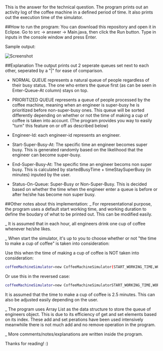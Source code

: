 This is the answer for the technical question. The program prints out an activity log of the coffee machine in a defined period of time. It also prints out the execution time of the simulator. 

##How to run the program:
You can download this repository and open it in Eclipse. Go to src -> answer -> Main.java, then click the Run button.
Type in inputs in the console window and press Enter. 

Sample output:

![Screenshot](https://raw.githubusercontent.com/vinhnghi223/ZI2014-Nghi/master/Screenshot.PNG "Screenshot")

##Explanation
The output prints out 2 seperate queues set next to each other, seperated by a "|" for ease of comparison.

* NORMAL QUEUE represents a natural queue of people regardless of their busy status. The one who enters the queue first (as can be seen in Enter-Queue-At column) stays on top.

* PRIORITIZED QUEUE represents a queue of people processed by the coffee machine, meaning when an engineer is super-busy he is prioritized before non-super-busy ones. This queue will be sorted differently depending on whether or not the time of making a cup of coffee is taken into account. (The program provides you way to easily "turn" this feature on or off as described below)

* Engineer-Id: each engineer-id represents an engineer.

* Start-Super-Busy-At: The specific time an engineer becomes super busy. This is generated randomly based on the likelihood that the engineer can become super-busy.

* End-Super-Busy-At: The specific time an engineer becoms non super busy. This is calculated by startedBusyTime + timeStaySuperBusy (in minutes) inputed by the user.

* Status-On-Queue: Super-Busy or Non-Super-Busy. This is decided based on whether the time when the engineer enter a queue is before or after he/she has become non super busy.

##Other notes about this implementation:
_ For representational purpose, the program uses a default start working time, and working duration to define the boudary of what to be printed out. This can be modified easily.

_ It is assumed that in each hour, all engineers drink one cup of coffee whenever he/she likes.

_ When start the simulator, it's up to you to choose whether or not "the time to make a cup of coffee" is taken into consideration:

Use this when the time of making a cup of coffee is NOT taken into consideration:
```sh
coffeeMachineSimulator=new CoffeeMachineSimulator(START_WORKING_TIME,WORKING_DURATION);
```

Or use this in the reversed case:
```sh
coffeeMachineSimulator=new CoffeeMachineSimulatorSTART_WORKING_TIME,WORKING_DURATION,MAKE_ONE_COFFEE_TIME);
```
It is assumed that the time to make a cup of coffee is 2.5 minutes. This can also be adjusted easily depending on the user.

_ The program uses Array List as the data structure to store the queue of engineers object. This is due to its efficiency of get and set elements based on its index. These add and set perations have been used intensively meanwhiile there is not much add and no remove operation in the program.

_ More comments/notes/explanations are written inside the program.

Thanks for reading! :)
